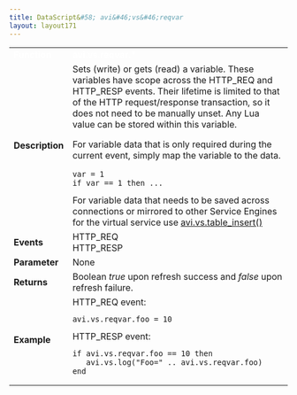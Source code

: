```yaml
---
title: DataScript&#58; avi&#46;vs&#46;reqvar
layout: layout171
---
```

<table class="table table-hover table table-bordered table-hover">  
<tbody>       
<tr>   
<td><span style="color: white; font-size: medium;"><strong>Function</strong></span></td>
<td><span style="color: white;"><b>avi.vs.reqvar.*</b></span></td>
</tr>
<tr>   
<td><span style="font-size: medium;"><strong>Description</strong></span></td>
<td>Sets (write) or gets (read) a variable. These variables have scope across the HTTP_REQ and HTTP_RESP events. Their lifetime is limited to that of the HTTP request/response transaction, so it does not need to be manually unset. Any Lua value can be stored within this variable.<p></p> <p>For variable data that is only required during the current event, simply map the variable to the data.<br> 
 <!-- Crayon Syntax Highlighter v2.7.1 --> </p><pre><code class="language-lua">var = 1
if var == 1 then ...</code></pre> 
<!-- [Format Time: 0.0010 seconds] --> For variable data that needs to be saved across connections or mirrored to other Service Engines for the virtual service use <a href="{% vpath %}/datascript-avi-vs-table_insert">avi.vs.table_insert()</a></td>
</tr>
<tr>   
<td><span style="font-size: medium;"><strong>Events</strong></span></td>
<td>HTTP_REQ<br> HTTP_RESP</td>
</tr>
<tr>   
<td><span style="font-size: medium;"><strong>Parameter</strong></span></td>
<td>None</td>
</tr>
<tr>   
<td><span style="font-size: medium;"><strong>Returns</strong></span></td>
<td>Boolean <em>true</em> upon refresh success and <em>false</em> upon refresh failure.</td>
</tr>
<tr>   
<td><span style="font-size: medium;"><strong>Example</strong></span></td>
<td>HTTP_REQ event:<br> 
<!-- Crayon Syntax Highlighter v2.7.1 --> <pre><code class="language-lua">avi.vs.reqvar.foo = 10</code></pre> 
<!-- [Format Time: 0.0010 seconds] --> HTTP_RESP event:<br> 
<!-- Crayon Syntax Highlighter v2.7.1 --> <pre><code class="language-lua">if avi.vs.reqvar.foo == 10 then
   avi.vs.log("Foo=" .. avi.vs.reqvar.foo)
end</code></pre> 
<!-- [Format Time: 0.0017 seconds] --></td>
</tr>
</tbody>
</table> 